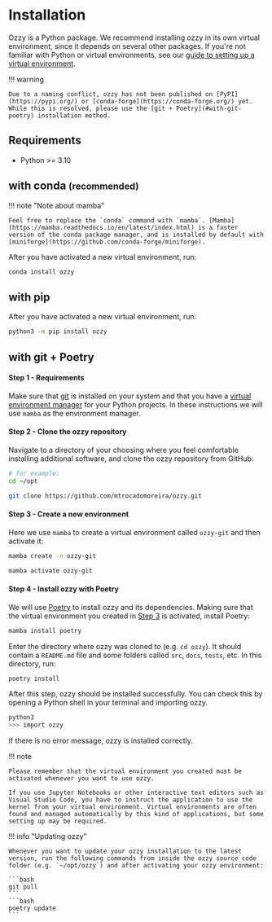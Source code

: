 
# Installation

Ozzy is a Python package. We recommend installing ozzy in its own virtual environment, since it depends on several other packages. If you're not familiar with Python or virtual environments, see our [guide to setting up a virtual environment](virtual-environments.md).

<!-- Ozzy is available both on [PyPI](https://pypi.org/) (via `pip`) and on [conda-forge](https://conda-forge.org/) (via `conda` or `mamba`). -->

!!! warning

    Due to a naming conflict, ozzy has not been published on [PyPI](https://pypi.org/) or [conda-forge](https://conda-forge.org/) yet. While this is resolved, please use the [git + Poetry](#with-git-poetry) installation method.

## Requirements

- Python >= 3.10

## with conda <small>(recommended)</small>

!!! note "Note about mamba"

    Feel free to replace the `conda` command with `mamba`. [Mamba](https://mamba.readthedocs.io/en/latest/index.html) is a faster version of the conda package manager, and is installed by default with [miniforge](https://github.com/conda-forge/miniforge).


After you have activated a new virtual environment, run:

```bash
conda install ozzy
```

## with pip

After you have activated a new virtual environment, run:

```bash
python3 -m pip install ozzy
```


## with git + Poetry

#### Step 1 - Requirements

Make sure that [git](https://git-scm.com/) is installed on your system and that you have a [virtual environment manager](virtual-environments.md) for your Python projects. In these instructions we will use `mamba` as the environment manager.

#### Step 2 - Clone the ozzy repository

Navigate to a directory of your choosing where you feel comfortable installing additional software, and clone the ozzy repository from GitHub:
```bash
# for example:
cd ~/opt
```
```bash
git clone https://github.com/mtrocadomoreira/ozzy.git
```

#### Step 3 - Create a new environment

Here we use `mamba` to create a virtual environment called `ozzy-git` and then activate it:
```bash
mamba create -n ozzy-git
```
```bash
mamba activate ozzy-git
```

#### Step 4 - Install ozzy with Poetry

We will use [Poetry](https://python-poetry.org/) to install ozzy and its dependencies. Making sure that the virtual environment you created in [Step 3](#step-3---create-a-new-environment) is activated, install Poetry:
```bash
mamba install poetry
```
Enter the directory where ozzy was cloned to (e.g. `cd ozzy`). It should contain a `README.md` file and some folders called `src`, `docs`, `tests`, etc. In this directory, run:
```bash
poetry install
```

After this step, ozzy should be installed successfully. You can check this by opening a Python shell in your terminal and importing ozzy.

```bash
python3
>>> import ozzy
```

If there is no error message, ozzy is installed correctly.

!!! note

    Please remember that the virtual environment you created must be activated whenever you want to use ozzy. 
    
    If you use Jupyter Notebooks or other interactive text editors such as Visual Studio Code, you have to instruct the application to use the kernel from your virtual environment. Virtual environments are often found and managed automatically by this kind of applications, but some setting up may be required.


!!! info "Updating ozzy"

    Whenever you want to update your ozzy installation to the latest version, run the following commands from inside the ozzy source code folder (e.g. `~/opt/ozzy`) and after activating your ozzy environment:

    ```bash
    git pull
    ```
    ```bash
    poetry update
    ```
